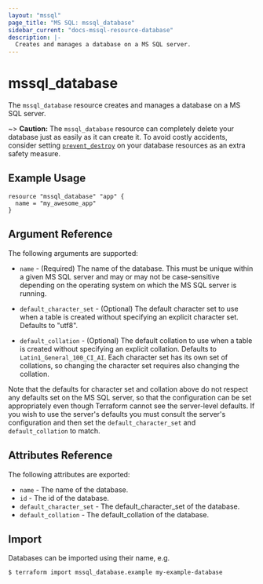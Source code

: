```yaml
---
layout: "mssql"
page_title: "MS SQL: mssql_database"
sidebar_current: "docs-mssql-resource-database"
description: |-
  Creates and manages a database on a MS SQL server.
---
```


# mssql\_database

The ``mssql_database`` resource creates and manages a database on a MS SQL
server.

~> **Caution:** The ``mssql_database`` resource can completely delete your
database just as easily as it can create it. To avoid costly accidents,
consider setting
[``prevent_destroy``](/docs/configuration/resources.html#prevent_destroy)
on your database resources as an extra safety measure.

## Example Usage

```hcl
resource "mssql_database" "app" {
  name = "my_awesome_app"
}
```

## Argument Reference

The following arguments are supported:

* `name` - (Required) The name of the database. This must be unique within
  a given MS SQL server and may or may not be case-sensitive depending on
  the operating system on which the MS SQL server is running.

* `default_character_set` - (Optional) The default character set to use when
  a table is created without specifying an explicit character set. Defaults
  to "utf8".

* `default_collation` - (Optional) The default collation to use when a table
  is created without specifying an explicit collation. Defaults to
  ``Latin1_General_100_CI_AI``. Each character set has its own set of collations, so
  changing the character set requires also changing the collation.

Note that the defaults for character set and collation above do not respect
any defaults set on the MS SQL server, so that the configuration can be set
appropriately even though Terraform cannot see the server-level defaults. If
you wish to use the server's defaults you must consult the server's
configuration and then set the ``default_character_set`` and
``default_collation`` to match.

## Attributes Reference

The following attributes are exported:

* `name` - The name of the database.
* `id` - The id of the database.
* `default_character_set` - The default_character_set of the database.
* `default_collation` - The default_collation of the database.

## Import

Databases can be imported using their name, e.g.

```
$ terraform import mssql_database.example my-example-database
```
